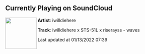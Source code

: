 ## Currently Playing on SoundCloud

[<img align="left" width="100" src="https://i1.sndcdn.com/artworks-Vpk84TiiFROXBSRP-aoEDFQ-t500x500.jpg">](https://soundcloud.com/iwilldiehere/waves?in=iwilldiehere/sets/ya-soshla-s-uma)

**Artist**: iwilldiehere 

**Track**: iwilldiehеre x STS-51L x riserayss - waves

Last updated at 01/13/2022 07:39
